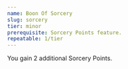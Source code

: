 ```yaml
---
name: Boon Of Sorcery
slug: sorcery
tier: minor
prerequisite: Sorcery Points feature.
repeatable: 1/tier
---
```


You gain 2 additional Sorcery Points.

